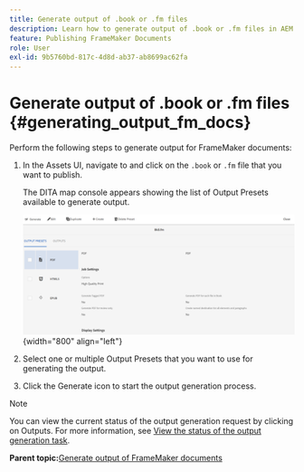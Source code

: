 ```yaml
---
title: Generate output of .book or .fm files
description: Learn how to generate output of .book or .fm files in AEM Guides.
feature: Publishing FrameMaker Documents
role: User
exl-id: 9b5760bd-817c-4d8d-ab37-ab8699ac62fa
---
```

# Generate output of .book or .fm files {#generating_output_fm_docs}

Perform the following steps to generate output for FrameMaker documents:

1.  In the Assets UI, navigate to and click on the `.book` or `.fm` file that you want to publish.

    The DITA map console appears showing the list of Output Presets available to generate output.

    ![](images/publish-fm-doc.png){width="800" align="left"}

1.  Select one or multiple Output Presets that you want to use for generating the output.

1.  Click the Generate icon to start the output generation process.


>[!NOTE]
>
> You can view the current status of the output generation request by clicking on Outputs. For more information, see [View the status of the output generation task](fm-output-view-status.md).

**Parent topic:**[Generate output of FrameMaker documents](fm-output-generatation.md)
